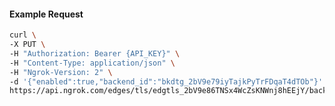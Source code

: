 <!-- Code generated for API Clients. DO NOT EDIT. -->

#### Example Request

```bash
curl \
-X PUT \
-H "Authorization: Bearer {API_KEY}" \
-H "Content-Type: application/json" \
-H "Ngrok-Version: 2" \
-d '{"enabled":true,"backend_id":"bkdtg_2bV9e79iyTajkPyTrFDqaT4dTOb"}' \
https://api.ngrok.com/edges/tls/edgtls_2bV9e86TNSx4WcZsKNWnj8hEEjY/backend
```
